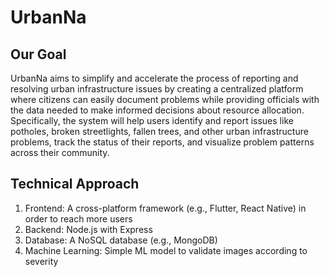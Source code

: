 # UrbanNa

## Our Goal 

UrbanNa aims to simplify and accelerate the process of reporting and resolving urban infrastructure
issues by creating a centralized platform where citizens can easily document problems while providing
officials with the data needed to make informed decisions about resource allocation. Specifically, the
system will help users identify and report issues like potholes, broken streetlights, fallen trees, and other
urban infrastructure problems, track the status of their reports, and visualize problem patterns across their
community.

## Technical Approach 
1. Frontend: A cross-platform framework (e.g., Flutter, React Native) in order to reach more users
2. Backend: Node.js with Express
3. Database: A NoSQL database (e.g., MongoDB)
4. Machine Learning: Simple ML model to validate images according to severity


